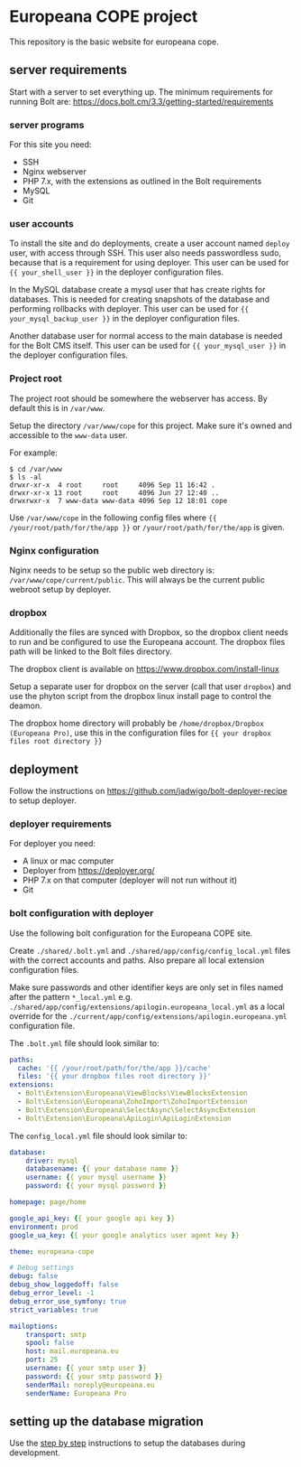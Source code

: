 # Europeana COPE project

This repository is the basic website for europeana cope.

## server requirements

Start with a server to set everything up. The minimum requirements for running Bolt are: https://docs.bolt.cm/3.3/getting-started/requirements

### server programs

For this site you need:
- SSH
- Nginx webserver
- PHP 7.x, with the extensions as outlined in the Bolt requirements
- MySQL
- Git

### user accounts

To install the site and do deployments, create a user account named `deploy` user, with access through SSH. This user also needs passwordless sudo, because that is a requirement for using deployer. This user can be used for `{{ your_shell_user }}` in the deployer configuration files.

In the MySQL database create a mysql user that has create rights for databases. This is needed for creating snapshots of the database and performing rollbacks with deployer. This user can be used for `{{ your_mysql_backup_user }}` in the deployer configuration files.

Another database user for normal access to the main database is needed for the Bolt CMS itself. This user can be used for `{{ your_mysql_user }}` in the deployer configuration files.

### Project root

The project root should be somewhere the webserver has access. By default this is in `/var/www`. 

Setup the directory `/var/www/cope` for this project. Make sure it's owned and accessible to the `www-data` user. 

For example:
```
$ cd /var/www
$ ls -al
drwxr-xr-x  4 root     root     4096 Sep 11 16:42 .
drwxr-xr-x 13 root     root     4096 Jun 27 12:40 ..
drwxrwxr-x  7 www-data www-data 4096 Sep 12 18:01 cope
```

Use `/var/www/cope` in the following config files where `{{ /your/root/path/for/the/app }}` or `/your/root/path/for/the/app` is given.

### Nginx configuration

Nginx needs to be setup so the public web directory is: `/var/www/cope/current/public`. This will always be the current public webroot setup by deployer.

### dropbox

Additionally the files are synced with Dropbox, so the dropbox client needs to run and be configured to use the Europeana account. The dropbox files path will be linked to the Bolt files directory.

The dropbox client is available on https://www.dropbox.com/install-linux

Setup a separate user for dropbox on the server (call that user `dropbox`) and use the phyton script from the dropbox linux install page to control the deamon.

The dropbox home directory will probably be `/home/dropbox/Dropbox (Europeana Pro)`, use this in the configuration files for `{{ your dropbox files root directory }}`

## deployment

Follow the instructions on https://github.com/jadwigo/bolt-deployer-recipe to setup deployer.

### deployer requirements

For deployer you need:
- A linux or mac computer
- Deployer from https://deployer.org/ 
- PHP 7.x on that computer (deployer will not run without it)
- Git

### bolt configuration with deployer

Use the following bolt configuration for the Europeana COPE site.

Create `./shared/.bolt.yml` and `./shared/app/config/config_local.yml` files with the correct accounts and paths. Also prepare all local extension configuration files.

Make sure passwords and other identifier keys are only set in files named after the pattern `*_local.yml` e.g. `./shared/app/config/extensions/apilogin.europeana_local.yml` as a local override for the `./current/app/config/extensions/apilogin.europeana.yml` configuration file.

The `.bolt.yml` file should look similar to:
```yml
paths:
  cache: '{{ /your/root/path/for/the/app }}/cache'
  files: '{{ your dropbox files root directory }}'
extensions:
  - Bolt\Extension\Europeana\ViewBlocks\ViewBlocksExtension
  - Bolt\Extension\Europeana\ZohoImport\ZohoImportExtension
  - Bolt\Extension\Europeana\SelectAsync\SelectAsyncExtension
  - Bolt\Extension\Europeana\ApiLogin\ApiLoginExtension
```

The `config_local.yml` file should look similar to:
```yml
database:
    driver: mysql
    databasename: {{ your database name }}
    username: {{ your mysql username }}
    password: {{ your mysql password }}

homepage: page/home

google_api_key: {{ your google api key }}
environment: prod
google_ua_key: {{ your google analytics user agent key }}

theme: europeana-cope

# Debug settings
debug: false
debug_show_loggedoff: false
debug_error_level: -1
debug_error_use_symfony: true
strict_variables: true

mailoptions:
    transport: smtp
    spool: false
    host: mail.europeana.eu
    port: 25
    username: {{ your smtp user }}
    password: {{ your smtp password }}
    senderMail: noreply@europeana.eu
    senderName: Europeana Pro
```

## setting up the database migration

Use the <a href="https://github.com/europeana/EuropeanaCopeBolt/blob/master/tools/migration/step-by-step.md">step by step</a> instructions to setup the databases during development.